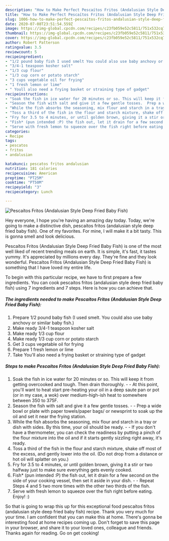 ```yaml
---
description: "How to Make Perfect Pescaítos Fritos (Andalusian Style Deep Fried Baby Fish)"
title: "How to Make Perfect Pescaítos Fritos (Andalusian Style Deep Fried Baby Fish)"
slug: 1006-how-to-make-perfect-pescaitos-fritos-andalusian-style-deep-fried-baby-fish
date: 2020-07-08T23:51:54.559Z
image: https://img-global.cpcdn.com/recipes/c23fb059e52c5811/751x532cq70/pescaitos-fritos-andalusian-style-deep-fried-baby-fish-recipe-main-photo.jpg
thumbnail: https://img-global.cpcdn.com/recipes/c23fb059e52c5811/751x532cq70/pescaitos-fritos-andalusian-style-deep-fried-baby-fish-recipe-main-photo.jpg
cover: https://img-global.cpcdn.com/recipes/c23fb059e52c5811/751x532cq70/pescaitos-fritos-andalusian-style-deep-fried-baby-fish-recipe-main-photo.jpg
author: Robert Patterson
ratingvalue: 3.5
reviewcount: 5
recipeingredient:
- "1/2 pound baby fish I used smelt You could also use baby anchovy or similar baby fish"
- "3/4-1 teaspoon kosher salt"
- "1/3 cup flour"
- "1/3 cup corn or potato starch"
- "3 cups vegetable oil for frying"
- "1 fresh lemon or lime"
- " Youll also need a frying basket or straining type of gadget"
recipeinstructions:
- "Soak the fish in ice water for 20 minutes or so. This will keep it from getting overcooked and tough. Then drain thoroughly.  At this point, you&#39;ll want to heat start pre-heating your oil in a deep saute pan or pot (or in my case, a wok) over medium-high-ish heat to somewhere between 350 to 375F."
- "Season the fish with salt and give it a few gentle tosses.  Prep a wide bowl or plate with paper towels/paper bags/ or newsprint to soak up the oil and set it near the frying station."
- "While the fish absorbs the seasoning, mix flour and starch in a tray or dish with sides. By this time, your oil should be ready.  If you don&#39;t have a thermometer, you can check the readiness by putting a pinch of the flour mixture into the oil and if it starts gently sizzling right away, it&#39;s ready."
- "Toss a third of the fish in the flour and starch mixture, shake off most of the excess, and gently lower into the oil. (Do not drop from a distance or hot oil will splatter on you.)"
- "Fry for 3.5 to 4 minutes, or until golden brown, giving it a stir or two halfway just to make sure everything gets evenly cooked."
- "Fish* (pun intended :P) the fish out, let it drain for a few second on the side of your cooking vessel, then set it aside in your dish.  Repeat Steps 4 and 5 two more times with the other two thirds of the fish."
- "Serve with fresh lemon to squeeze over the fish right before eating. Enjoy! :)"
categories:
- Recipe
tags:
- pescatos
- fritos
- andalusian

katakunci: pescatos fritos andalusian 
nutrition: 181 calories
recipecuisine: American
preptime: "PT25M"
cooktime: "PT50M"
recipeyield: "3"
recipecategory: Lunch

---
```



![Pescaítos Fritos (Andalusian Style Deep Fried Baby Fish)](https://img-global.cpcdn.com/recipes/c23fb059e52c5811/751x532cq70/pescaitos-fritos-andalusian-style-deep-fried-baby-fish-recipe-main-photo.jpg)

Hey everyone, I hope you're having an amazing day today. Today, we're going to make a distinctive dish, pescaítos fritos (andalusian style deep fried baby fish). One of my favorites. For mine, I will make it a bit tasty. This is gonna smell and look delicious.

Pescaítos Fritos (Andalusian Style Deep Fried Baby Fish) is one of the most well liked of recent trending meals on earth. It is simple, it's fast, it tastes yummy. It's appreciated by millions every day. They're fine and they look wonderful. Pescaítos Fritos (Andalusian Style Deep Fried Baby Fish) is something that I have loved my entire life.




To begin with this particular recipe, we have to first prepare a few ingredients. You can cook pescaítos fritos (andalusian style deep fried baby fish) using 7 ingredients and 7 steps. Here is how you can achieve that.

<!--inarticleads1-->

##### The ingredients needed to make Pescaítos Fritos (Andalusian Style Deep Fried Baby Fish):

1. Prepare 1/2 pound baby fish (I used smelt. You could also use baby anchovy or similar baby fish.)
1. Make ready 3/4-1 teaspoon kosher salt
1. Make ready 1/3 cup flour
1. Make ready 1/3 cup corn or potato starch
1. Get 3 cups vegetable oil for frying
1. Prepare 1 fresh lemon or lime
1. Take  You&#39;ll also need a frying basket or straining type of gadget




<!--inarticleads2-->

##### Steps to make Pescaítos Fritos (Andalusian Style Deep Fried Baby Fish):

1. Soak the fish in ice water for 20 minutes or so. This will keep it from getting overcooked and tough. Then drain thoroughly. -  - At this point, you&#39;ll want to heat start pre-heating your oil in a deep saute pan or pot (or in my case, a wok) over medium-high-ish heat to somewhere between 350 to 375F.
1. Season the fish with salt and give it a few gentle tosses. -  - Prep a wide bowl or plate with paper towels/paper bags/ or newsprint to soak up the oil and set it near the frying station.
1. While the fish absorbs the seasoning, mix flour and starch in a tray or dish with sides. By this time, your oil should be ready. -  - If you don&#39;t have a thermometer, you can check the readiness by putting a pinch of the flour mixture into the oil and if it starts gently sizzling right away, it&#39;s ready.
1. Toss a third of the fish in the flour and starch mixture, shake off most of the excess, and gently lower into the oil. (Do not drop from a distance or hot oil will splatter on you.)
1. Fry for 3.5 to 4 minutes, or until golden brown, giving it a stir or two halfway just to make sure everything gets evenly cooked.
1. Fish* (pun intended :P) the fish out, let it drain for a few second on the side of your cooking vessel, then set it aside in your dish. -  - Repeat Steps 4 and 5 two more times with the other two thirds of the fish.
1. Serve with fresh lemon to squeeze over the fish right before eating. Enjoy! :)




So that is going to wrap this up for this exceptional food pescaítos fritos (andalusian style deep fried baby fish) recipe. Thank you very much for your time. I am confident that you can make this at home. There's gonna be interesting food at home recipes coming up. Don't forget to save this page in your browser, and share it to your loved ones, colleague and friends. Thanks again for reading. Go on get cooking!
